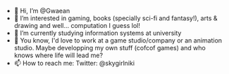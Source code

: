 - 👋 Hi, I’m @Gwaean
- 👀 I’m interested in gaming, books (specially sci-fi and fantasy!), arts & drawing and well... computation I guess lol!
- 🌱 I’m currently studying information systems at university
- 💞️ You know, I'd love to work at a game studio/company or an animation studio. Maybe developping my own stuff (cofcof games) and who knows where life will lead me?
- 📫 How to reach me:
 Twitter: @skygirlniki 
 
